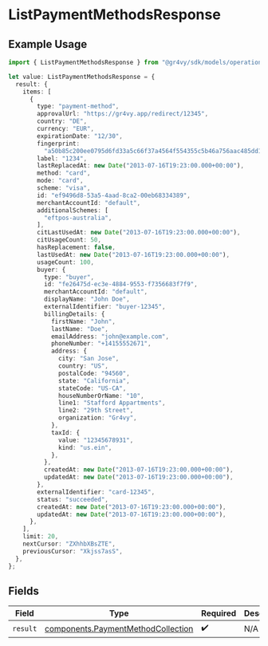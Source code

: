 # ListPaymentMethodsResponse

## Example Usage

```typescript
import { ListPaymentMethodsResponse } from "@gr4vy/sdk/models/operations";

let value: ListPaymentMethodsResponse = {
  result: {
    items: [
      {
        type: "payment-method",
        approvalUrl: "https://gr4vy.app/redirect/12345",
        country: "DE",
        currency: "EUR",
        expirationDate: "12/30",
        fingerprint:
          "a50b85c200ee0795d6fd33a5c66f37a4564f554355c5b46a756aac485dd168a4",
        label: "1234",
        lastReplacedAt: new Date("2013-07-16T19:23:00.000+00:00"),
        method: "card",
        mode: "card",
        scheme: "visa",
        id: "ef9496d8-53a5-4aad-8ca2-00eb68334389",
        merchantAccountId: "default",
        additionalSchemes: [
          "eftpos-australia",
        ],
        citLastUsedAt: new Date("2013-07-16T19:23:00.000+00:00"),
        citUsageCount: 50,
        hasReplacement: false,
        lastUsedAt: new Date("2013-07-16T19:23:00.000+00:00"),
        usageCount: 100,
        buyer: {
          type: "buyer",
          id: "fe26475d-ec3e-4884-9553-f7356683f7f9",
          merchantAccountId: "default",
          displayName: "John Doe",
          externalIdentifier: "buyer-12345",
          billingDetails: {
            firstName: "John",
            lastName: "Doe",
            emailAddress: "john@example.com",
            phoneNumber: "+14155552671",
            address: {
              city: "San Jose",
              country: "US",
              postalCode: "94560",
              state: "California",
              stateCode: "US-CA",
              houseNumberOrName: "10",
              line1: "Stafford Appartments",
              line2: "29th Street",
              organization: "Gr4vy",
            },
            taxId: {
              value: "12345678931",
              kind: "us.ein",
            },
          },
          createdAt: new Date("2013-07-16T19:23:00.000+00:00"),
          updatedAt: new Date("2013-07-16T19:23:00.000+00:00"),
        },
        externalIdentifier: "card-12345",
        status: "succeeded",
        createdAt: new Date("2013-07-16T19:23:00.000+00:00"),
        updatedAt: new Date("2013-07-16T19:23:00.000+00:00"),
      },
    ],
    limit: 20,
    nextCursor: "ZXhhbXBsZTE",
    previousCursor: "Xkjss7asS",
  },
};
```

## Fields

| Field                                                                                    | Type                                                                                     | Required                                                                                 | Description                                                                              |
| ---------------------------------------------------------------------------------------- | ---------------------------------------------------------------------------------------- | ---------------------------------------------------------------------------------------- | ---------------------------------------------------------------------------------------- |
| `result`                                                                                 | [components.PaymentMethodCollection](../../models/components/paymentmethodcollection.md) | :heavy_check_mark:                                                                       | N/A                                                                                      |